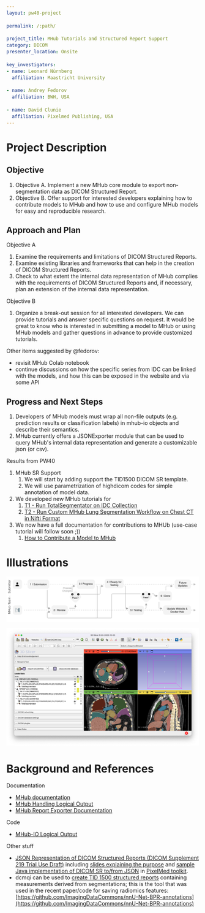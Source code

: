 ```yaml
---
layout: pw40-project

permalink: /:path/

project_title: MHub Tutorials and Structured Report Support
category: DICOM
presenter_location: Onsite

key_investigators:
- name: Leonard Nürnberg
  affiliation: Maastricht University

- name: Andrey Fedorov
  affiliation: BWH, USA

- name: David Clunie
  affiliation: Pixelmed Publishing, USA
---
```


# Project Description

<!-- Add a short paragraph describing the project. -->

## Objective

<!-- Describe here WHAT you would like to achieve (what you will have as end result). -->

1. Objective A. Implement a new MHub core module to export non-segmentation data as DICOM Structured Report.
1. Objective B. Offer support for interested developers explaining how to contribute models to MHub and how to use and configure MHub models for easy and reproducible research.

## Approach and Plan

<!-- Describe here HOW you would like to achieve the objectives stated above. -->

Objective A
1. Examine the requirements and limitations of DICOM Structured Reports.
1. Examine existing libraries and frameworks that can help in the creation of DICOM Structured Reports.
1. Check to what extent the internal data representation of MHub complies with the requirements of DICOM Structured Reports and, if necessary, plan an extension of the internal data representation.

Objective B
1. Organize a break-out session for all interested developers. We can provide tutorials and answer specific questions on request. It would be great to know who is interested in submitting a model to MHub or using MHub models and gather questions in advance to provide customized tutorials.

Other items suggested by @fedorov:
* revisit MHub Colab notebook
* continue discussions on how the specific series from IDC can be linked with the models, and how this can be exposed in the website and via some API

## Progress and Next Steps

<!-- Update this section as you make progress, describing of what you have ACTUALLY DONE.
     If there are specific steps that you could not complete then you can describe them here, too. -->

1. Developers of MHub models must wrap all non-file outputs (e.g. prediction results or classification labels) in mhub-io objects and describe their semantics.
1. MHub currently offers a JSONExporter module that can be used to query MHub's internal data representation and generate a customizable json (or csv).

Results from PW40
1. MHub SR Support
    1. We will start by adding support the TID1500 DICOM SR template.
    1. We will use parametrization of highdicom codes for simple annotation of model data.
1. We developed new MHub tutorials for
    1. [T1 - Run TotalSegmentator on IDC Collection](https://github.com/MHubAI/documentation/blob/main/tutorials/run_totalsegmentator_on_idc_collection/mhub_tutorial_001.md)
    1. [T2 - Run Custom MHub Lung Segmentation Workflow on Chest CT in Nifti Format](https://github.com/MHubAI/documentation/blob/main/tutorials/run_lungmask_on_chestct_in_nifti_format/mhub_tutorial_002.md)
1. We now have a full documentation for contributions to MHUb (use-case tutorial will follow soon ;))
    1. [How to Contribute a Model to MHub](https://github.com/MHubAI/documentation/blob/main/documentation/mhub_contribution/contributing_a_model.md)


# Illustrations

<!-- Add pictures and links to videos that demonstrate what has been accomplished.
![Description of picture](Example2.jpg)
![Some more images](Example2.jpg)
-->

![MHub Submission Process](https://raw.githubusercontent.com/MHubAI/documentation/main/documentation/figures/submission_sequence_diagram.png)

![Slicer MHub Visualization](https://raw.githubusercontent.com/MHubAI/documentation/main/tutorials/run_totalsegmentator_on_idc_collection/figures/slicer_inspect_data.png)

# Background and References

<!-- If you developed any software, include link to the source code repository.
     If possible, also add links to sample data, and to any relevant publications. -->

Documentation
- [MHub documentation](https://github.com/MHubAI/documentation)
- [MHub Handling Logical Output](https://github.com/MHubAI/documentation/blob/main/documentation/mhubio/how_to_write_an_mhubio_module.md#handling-logical-output-data)
- [MHub Report Exporter Documentation](https://github.com/MHubAI/mhubio/blob/main/mhubio/core/RunnerOutput.py)

Code
- [MHub-IO Logical Output](https://github.com/MHubAI/mhubio/blob/main/mhubio/core/RunnerOutput.py)

Other stuff
- [JSON Representation of DICOM Structured Reports (DICOM Supplement 219 Trial Use Draft)](https://www.dclunie.com/dicom-status/status.html#Supplement219) including [slides explaining the purpose](https://dicom.nema.org/medical/dicom/Supps/Frozen/sup219_fz_JSONSR_TrialUse_Slides_20200116.pptx) and [sample Java implementation of DICOM SR to/from JSON](https://www.dclunie.com/pixelmed/software/javadoc/com/pixelmed/dicom/JSONRepresentationOfStructuredReportObjectFactory.html) in [PixelMed toolkit](https://www.dclunie.com/pixelmed/software/index.html).
- dcmqi can be used to [create TID 1500 structured reports](https://qiicr.gitbook.io/dcmqi-guide/opening/cmd_tools/sr/tid1500writer) containing measurements derived from segmentations; this is the tool that was used in the recent paper/code for saving radiomics features: [https://github.com/ImagingDataCommons/nnU-Net-BPR-annotations](https://github.com/ImagingDataCommons/nnU-Net-BPR-annotations)
